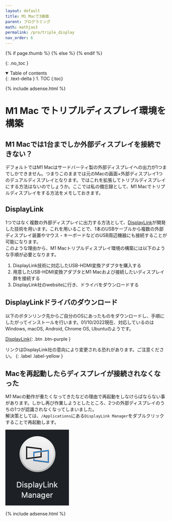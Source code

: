 ```yaml
---
layout: default
title: M1 Macで3画面
parent: プログラミング
math: mathjax3
permalink: /pro/triple_display
nav_order: 6
---
```


{% if page.thumb %}
  <meta name="twitter:image" content="｛｛ page.thumb ｝｝" />
{% else %}
  <meta name="twitter:image" content="/assets/images/logo.png" />
{% endif %}

{: .no_toc }

<details open markdown="block">
  <summary>
    Table of contents
  </summary>
  {: .text-delta }
1. TOC
{:toc}
</details>

{% include adsense.html %}

# M1 Mac でトリプルディスプレイ環境を構築

## M1 Macでは1台までしか外部ディスプレイを接続できない？

デフォルトではM1 Macはサードバーティ製の外部ディスプレイへの出力が1つまでしかできません。つまりこのままでは元のMacの画面+外部ディスプレイ1つのデュアルディスプレイとなります。ではこれを拡張してトリプルディスプレイにする方法はないのでしょうか。ここでは私の備忘録として、M1 Macでトリプルディスプレイをする方法をメモしておきます。

## DisplayLink

1つではなく複数の外部ディスプレイに出力する方法として、[DisplayLink](https://www.synaptics.com/products/displaylink-graphics)が開発した技術を用います。これを用いることで、1本のUSBケーブルから複数の外部ディスプレイ装置やマウス・キーボードなどのUSB周辺機器にも接続することが可能になります。  
このような理由から、M1 Macトリプルディスプレイ環境の構築には以下のような手順が必要となります。

1. DisplayLink技術に対応したUSB-HDMI変換アダプタを購入する
2. 用意したUSB-HDMI変換アダプタとM1 Macおよび接続したいディスプレイ群を接続する
3. DisplayLink社のwebsiteに行き、ドライバをダウンロードする

## DisplayLinkドライバのダウンロード

以下のボタンリンク先からご自分のOSにあったものをダウンロードし、手順にしたがってインストールを行います。01/10/2022現在、対応しているのはWindows, macOS, Android, Chrome OS, Ubuntuのようです。

[DisplayLink](https://www.synaptics.com/products/displaylink-graphics/downloads){: .btn .btn-purple }

リンクはDisplayLink社の意向により変更される恐れがあります。ご注意ください。
{: .label .label-yellow }

## Macを再起動したらディスプレイが接続されなくなった

M1 Macの動作が重たくなってきたなどの理由で再起動をしなけらばならない事があります。しかし再び作業しようとしたところ、2つの外部ディスプレイのうちの1つが認識されなくなってしまいました。  
解決策としては、`/Applications`にある`DisplayLink Manager`をダブルクリックすることで再起動します。

![DisplayLink Manager icon](/assets/images/pro/displaylink_01.png)

{% include adsense.html %}
